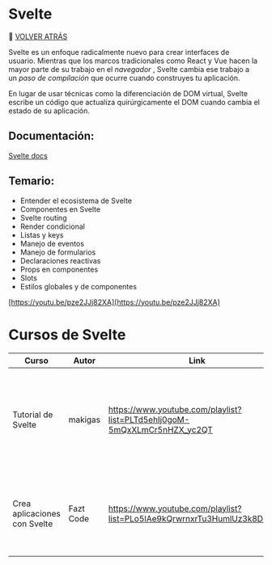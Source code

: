 # Svelte
🚀 [VOLVER ATRÁS](https://github.com/guides4all/Ruta-FrontEnd)

Svelte es un enfoque radicalmente nuevo para crear interfaces de usuario. Mientras que los marcos tradicionales como React y Vue hacen la mayor parte de su trabajo en el *navegador* , Svelte cambia ese trabajo a un *paso de compilación* que ocurre cuando construyes tu aplicación.

En lugar de usar técnicas como la diferenciación de DOM virtual, Svelte escribe un código que actualiza quirúrgicamente el DOM cuando cambia el estado de su aplicación.

## Documentación:

[Svelte docs](https://svelte.dev/docs)

## Temario:

- Entender el ecosistema de Svelte
- Componentes en Svelte
- Svelte routing
- Render condicional
- Listas y keys
- Manejo de eventos
- Manejo de formularios
- Declaraciones reactivas
- Props en componentes
- Slots
- Estilos globales y de componentes

[https://youtu.be/pze2JJj82XA](https://youtu.be/pze2JJj82XA)

# Cursos de Svelte

| Curso | Autor | Link | Descripción |
| --- | --- | --- | --- |
| Tutorial de Svelte | makigas | https://www.youtube.com/playlist?list=PLTd5ehIj0goM-5mQxXLmCr5nHZX_yc2QT | Aprende los conceptos básicos de este framework orientado a componentes para crear apps reactivas y modulares. |
| Crea aplicaciones con Svelte | Fazt Code | https://www.youtube.com/playlist?list=PLo5lAe9kQrwrnxrTu3HumlUz3k8DP1_r7 | Con esta serie de tutoriales aplicarás y profundizarás tus conocimientos sobre este framework. |

